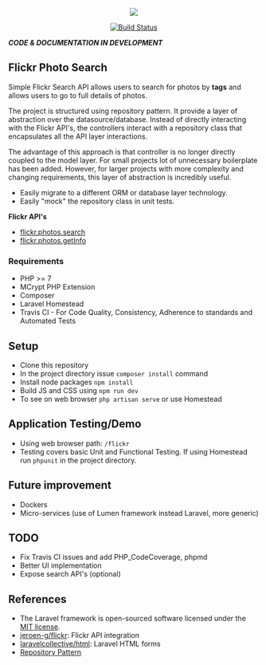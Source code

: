 <p align="center"><img src="https://laravel.com/assets/img/components/logo-laravel.svg"></p>

<p align="center">
<a href="https://travis-ci.org/jgardezi/flickr-search"><img src="https://travis-ci.org/jgardezi/flickr-search.svg" alt="Build Status"></a>
</p>

_**CODE & DOCUMENTATION IN DEVELOPMENT**_

## Flickr Photo Search

Simple Flickr Search API allows users to search for photos by **tags** and allows users to go to full details of photos.

The project is structured using repository pattern. It provide a layer of abstraction over the datasource/database. Instead of 
directly interacting with the Flickr API's, the controllers interact with a repository class that encapsulates all the 
API layer interactions. 

The advantage of this approach is that controller is no longer directly coupled to the model layer. For small projects 
lot of unnecessary boilerplate has been added. However, for larger projects with more complexity and changing requirements,
this layer of abstraction is incredibly useful.

- Easily migrate to a different ORM or database layer technology.
- Easily "mock" the repository class in unit tests.

**Flickr API's**
- [flickr.photos.search](https://www.flickr.com/services/api/flickr.photos.search.html)
- [flickr.photos.getInfo](https://www.flickr.com/services/api/flickr.photos.getInfo.html)

### Requirements
- PHP >= 7
- MCrypt PHP Extension
- Composer
- Laravel Homestead
- Travis CI - For Code Quality, Consistency, Adherence to standards and Automated Tests

## Setup
- Clone this repository
- In the project directory issue `composer install` command
- Install node packages `npm install`
- Build JS and CSS using `npm run dev`
- To see on web browser `php artisan serve` or use Homestead

## Application Testing/Demo
- Using web browser path: `/flickr`
- Testing covers basic Unit and Functional Testing. If using Homestead run `phpunit` in the project directory.

## Future improvement
- Dockers
- Micro-services (use of Lumen framework instead Laravel, more generic)

## TODO
- Fix Travis CI issues and add PHP_CodeCoverage, phpmd
- Better UI implementation
- Expose search API's (optional)

## References
- The Laravel framework is open-sourced software licensed under the [MIT license](http://opensource.org/licenses/MIT).
- [jeroen-g/flickr](https://github.com/Jeroen-G/Flickr): Flickr API integration
- [laravelcollective/html](https://laravelcollective.com/docs/5.4/html): Laravel HTML forms
- [Repository Pattern](https://bosnadev.com/2015/03/07/using-repository-pattern-in-laravel-5/)
